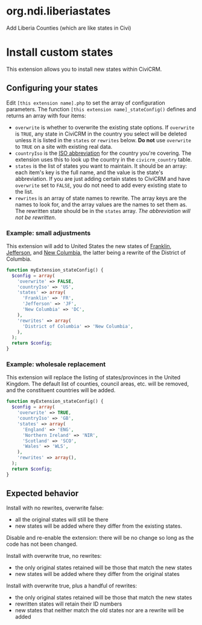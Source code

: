# org.ndi.liberiastates
Add Liberia Counties (which are like states in Civi)
# Install custom states

This extension allows you to install new states within CiviCRM.

## Configuring your states

Edit `[this extension name].php` to set the array of configuration parameters.  The function `[this extension name]_stateConfig()` defines and returns an array with four items:

 * `overwrite` is whether to overwrite the existing state options.  If `overwrite` is `TRUE`, any state in CiviCRM in the country you select will be deleted unless it is listed in the `states` or `rewrites` below.  **Do not** use `overwrite` to `TRUE` on a site with existing real data.
 * `countryIso` is the [ISO abbreviation](https://en.wikipedia.org/wiki/ISO_3166-1_alpha-2) for the country you're covering.  The extension uses this to look up the country in the `civicrm_country` table.
 * `states` is the list of states you want to maintain.  It should be an array: each item's key is the full name, and the value is the state's abbreviation.  If you are just adding certain states to CiviCRM and have `overwrite` set to `FALSE`, you do not need to add every existing state to the list.
 * `rewrites` is an array of state names to rewrite.  The array keys are the names to look for, and the array values are the names to set them as.  The rewritten state should be in the `states` array.  *The abbreviation will not be rewritten*.

### Example: small adjustments

This extension will add to United States the new states of [Franklin](https://en.wikipedia.org/wiki/State_of_Franklin), [Jefferson](https://en.wikipedia.org/wiki/Jefferson_%28proposed_Pacific_state%29), and [New Columbia](https://en.wikipedia.org/wiki/District_of_Columbia_statehood_movement), the latter being a rewrite of the District of Columbia.

```php
function myExtension_stateConfig() {
  $config = array(
    'overwrite' => FALSE,
    'countryIso' => 'US',
    'states' => array(
      'Franklin' => 'FR',
      'Jefferson' => 'JF',
      'New Columbia' => 'DC',
    ),
    'rewrites' => array(
      'District of Columbia' => 'New Columbia',
    ),
  );
  return $config;
}
```

### Example: wholesale replacement

This extension will replace the listing of states/provinces in the United Kingdom.  The default list of counties, council areas, etc. will be removed, and the constituent countries will be added.

```php
function myExtension_stateConfig() {
  $config = array(
    'overwrite' => TRUE,
    'countryIso' => 'GB',
    'states' => array(
      'England' => 'ENG',
      'Northern Ireland' => 'NIR',
      'Scotland' => 'SCO',
      'Wales' => 'WLS',
    ),
    'rewrites' => array(),
  );
  return $config;
}
```

## Expected behavior

Install with no rewrites, overwrite false:

- all the original states will still be there
- new states will be added where they differ from the existing states.

Disable and re-enable the extension: there will be no change so long as the code has not been changed.

Install with overwrite true, no rewrites:

- the only original states retained will be those that match the new states
- new states will be added where they differ from the original states

Install with overwrite true, plus a handful of rewrites:
- the only original states retained will be those that match the new states
- rewritten states will retain their ID numbers
- new states that neither match the old states nor are a rewrite will be added
